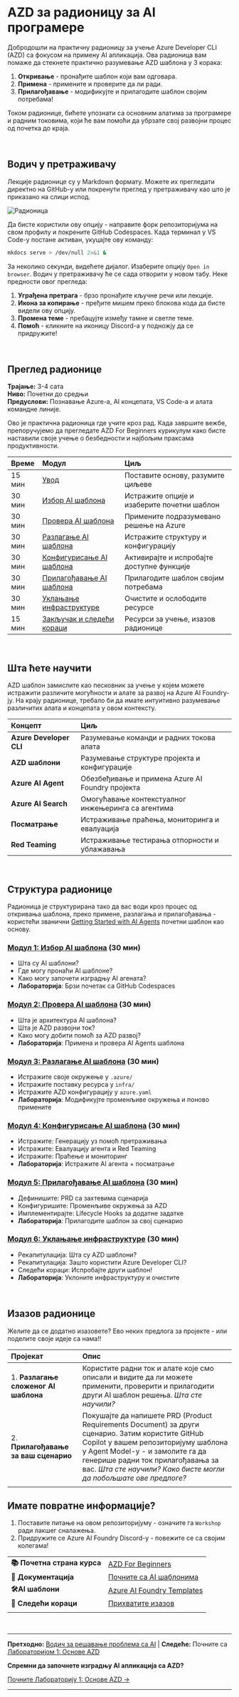 <!--
CO_OP_TRANSLATOR_METADATA:
{
  "original_hash": "9cc966416ab431c38b2ab863884b196c",
  "translation_date": "2025-09-25T01:22:10+00:00",
  "source_file": "workshop/README.md",
  "language_code": "sr"
}
-->
# AZD за радионицу за AI програмере

Добродошли на практичну радионицу за учење Azure Developer CLI (AZD) са фокусом на примену AI апликација. Ова радионица вам помаже да стекнете практично разумевање AZD шаблона у 3 корака:

1. **Откривање** - пронађите шаблон који вам одговара.
1. **Примена** - примените и проверите да ли ради.
1. **Прилагођавање** - модификујте и прилагодите шаблон својим потребама!

Током радионице, бићете упознати са основним алатима за програмере и радним токовима, који ће вам помоћи да убрзате свој развојни процес од почетка до краја.

<br/>

## Водич у претраживачу

Лекције радионице су у Markdown формату. Можете их прегледати директно на GitHub-у или покренути преглед у претраживачу као што је приказано на слици испод.

![Радионица](../../../translated_images/workshop.75906f133e6f8ba07ab0302ce17f67ff90f357513f3d4c4bbafa5978b10f058b.sr.png)

Да бисте користили ову опцију - направите форк репозиторијума на свом профилу и покрените GitHub Codespaces. Када терминал у VS Code-у постане активан, укуцајте ову команду:

```bash title="" linenums="0"
mkdocs serve > /dev/null 2>&1 &
```

За неколико секунди, видећете дијалог. Изаберите опцију `Open in browser`. Водич у претраживачу ће се сада отворити у новом табу. Неке предности овог прегледа:

1. **Уграђена претрага** - брзо пронађите кључне речи или лекције.
1. **Икона за копирање** - пређите мишем преко блокова кода да бисте видели ову опцију.
1. **Промена теме** - пребацујте између тамне и светле теме.
1. **Помоћ** - кликните на иконицу Discord-а у подножју да се придружите!

<br/>

## Преглед радионице

**Трајање:** 3-4 сата  
**Ниво:** Почетни до средњи  
**Предуслови:** Познавање Azure-а, AI концепата, VS Code-а и алата командне линије.

Ово је практична радионица где учите кроз рад. Када завршите вежбе, препоручујемо да прегледате AZD For Beginners курикулум како бисте наставили своје учење о безбедности и најбољим праксама продуктивности.

| Време | Модул  | Циљ |
|:---|:---|:---|
| 15 мин | [Увод](docs/instructions/0-Introduction.md) | Поставите основу, разумите циљеве |
| 30 мин | [Избор AI шаблона](docs/instructions/1-Select-AI-Template.md) | Истражите опције и изаберите почетни шаблон | 
| 30 мин | [Провера AI шаблона](docs/instructions/2-Validate-AI-Template.md) | Примените подразумевано решење на Azure |
| 30 мин | [Разлагање AI шаблона](docs/instructions/3-Deconstruct-AI-Template.md) | Истражите структуру и конфигурацију |
| 30 мин | [Конфигурисање AI шаблона](docs/instructions/4-Configure-AI-Template.md) | Активирајте и испробајте доступне функције |
| 30 мин | [Прилагођавање AI шаблона](docs/instructions/5-Customize-AI-Template.md) | Прилагодите шаблон својим потребама |
| 30 мин | [Уклањање инфраструктуре](docs/instructions/6-Teardown-Infrastructure.md) | Очистите и ослободите ресурсе |
| 15 мин | [Закључак и следећи кораци](docs/instructions/7-Wrap-up.md) | Ресурси за учење, изазов радионице |

<br/>

## Шта ћете научити

AZD шаблон замислите као песковник за учење у којем можете истражити различите могућности и алате за развој на Azure AI Foundry-ју. На крају радионице, требало би да имате интуитивно разумевање различитих алата и концепата у овом контексту.

| Концепт  | Циљ |
|:---|:---|
| **Azure Developer CLI** | Разумевање команди и радних токова алата |
| **AZD шаблони**| Разумевање структуре пројекта и конфигурације |
| **Azure AI Agent**| Обезбеђивање и примена Azure AI Foundry пројекта  |
| **Azure AI Search**| Омогућавање контекстуалног инжењеринга са агентима |
| **Посматрање**| Истраживање праћења, мониторинга и евалуација |
| **Red Teaming**| Истраживање тестирања отпорности и ублажавања |

<br/>

## Структура радионице

Радионица је структурирана тако да вас води кроз процес од откривања шаблона, преко примене, разлагања и прилагођавања - користећи званични [Getting Started with AI Agents](https://github.com/Azure-Samples/get-started-with-ai-agents) почетни шаблон као основу.

### [Модул 1: Избор AI шаблона](docs/instructions/1-Select-AI-Template.md) (30 мин)

- Шта су AI шаблони?
- Где могу пронаћи AI шаблоне?
- Како могу започети изградњу AI агената?
- **Лабораторија**: Брзи почетак са GitHub Codespaces

### [Модул 2: Провера AI шаблона](docs/instructions/2-Validate-AI-Template.md) (30 мин)

- Шта је архитектура AI шаблона?
- Шта је AZD развојни ток?
- Како могу добити помоћ за AZD развој?
- **Лабораторија**: Примена и провера AI Agents шаблона

### [Модул 3: Разлагање AI шаблона](docs/instructions/3-Deconstruct-AI-Template.md) (30 мин)

- Истражите своје окружење у `.azure/` 
- Истражите поставку ресурса у `infra/` 
- Истражите AZD конфигурацију у `azure.yaml`
- **Лабораторија**: Модификујте променљиве окружења и поново примените

### [Модул 4: Конфигурисање AI шаблона](docs/instructions/4-Configure-AI-Template.md) (30 мин)
- Истражите: Генерацију уз помоћ претраживања
- Истражите: Евалуацију агента и Red Teaming
- Истражите: Праћење и мониторинг
- **Лабораторија**: Истражите AI агента + посматрање 

### [Модул 5: Прилагођавање AI шаблона](docs/instructions/5-Customize-AI-Template.md) (30 мин)
- Дефинишите: PRD са захтевима сценарија
- Конфигуришите: Променљиве окружења за AZD
- Имплементирајте: Lifecycle Hooks за додатне задатке
- **Лабораторија**: Прилагодите шаблон за свој сценарио

### [Модул 6: Уклањање инфраструктуре](docs/instructions/6-Teardown-Infrastructure.md) (30 мин)
- Рекапитулација: Шта су AZD шаблони?
- Рекапитулација: Зашто користити Azure Developer CLI?
- Следећи кораци: Испробајте други шаблон!
- **Лабораторија**: Уклоните инфраструктуру и очистите

<br/>

## Изазов радионице

Желите да се додатно изазовете? Ево неких предлога за пројекте - или поделите своје идеје са нама!!

| Пројекат | Опис |
|:---|:---|
|1. **Разлагање сложеног AI шаблона** | Користите радни ток и алате које смо описали и видите да ли можете применити, проверити и прилагодити други AI шаблон решења. _Шта сте научили?_|
|2. **Прилагођавање за ваш сценарио**  | Покушајте да напишете PRD (Product Requirements Document) за други сценарио. Затим користите GitHub Copilot у вашем репозиторијуму шаблона у Agent Model-у - и замолите га да генерише радни ток прилагођавања за вас. _Шта сте научили? Како бисте могли да побољшате ове предлоге?_|
| | |

## Имате повратне информације?

1. Поставите питање на овом репозиторијуму - означите га `Workshop` ради лакшег сналажења.
1. Придружите се Azure AI Foundry Discord-у - повежите се са својим колегама!


| | | 
|:---|:---|
| **📚 Почетна страна курса**| [AZD For Beginners](../README.md)|
| **📖 Документација** | [Почните са AI шаблонима](https://learn.microsoft.com/en-us/azure/ai-foundry/how-to/develop/ai-template-get-started)|
| **🛠️AI шаблони** | [Azure AI Foundry Templates](https://ai.azure.com/templates) |
|**🚀 Следећи кораци** | [Прихватите изазов](../../../workshop) |
| | |

<br/>

---

**Претходно:** [Водич за решавање проблема са AI](../docs/troubleshooting/ai-troubleshooting.md) | **Следеће:** Почните са [Лабораторијом 1: Основе AZD](../../../workshop/lab-1-azd-basics)

**Спремни да започнете изградњу AI апликација са AZD?**

[Почните Лабораторију 1: Основе AZD →](./lab-1-azd-basics/README.md)

---

